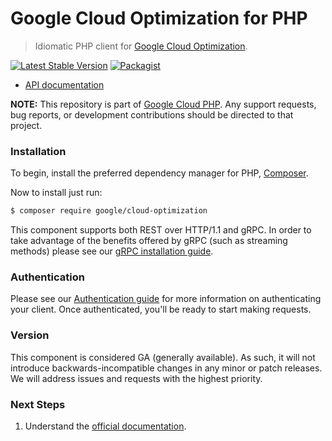 # Google Cloud Optimization for PHP

> Idiomatic PHP client for [Google Cloud Optimization](https://cloud.google.com/optimization).

[![Latest Stable Version](https://poser.pugx.org/google/cloud-optimization/v/stable)](https://packagist.org/packages/google/cloud-optimization) [![Packagist](https://img.shields.io/packagist/dm/google/cloud-optimization.svg)](https://packagist.org/packages/google/cloud-optimization)

* [API documentation](https://cloud.google.com/php/docs/reference/cloud-optimization/latest)

**NOTE:** This repository is part of [Google Cloud PHP](https://github.com/googleapis/google-cloud-php). Any
support requests, bug reports, or development contributions should be directed to
that project.

### Installation

To begin, install the preferred dependency manager for PHP, [Composer](https://getcomposer.org/).

Now to install just run:

```sh
$ composer require google/cloud-optimization
```

This component supports both REST over HTTP/1.1 and gRPC. In order to take advantage of the benefits offered by gRPC (such as streaming methods)
please see our [gRPC installation guide](https://cloud.google.com/php/grpc).

### Authentication

Please see our [Authentication guide](https://github.com/googleapis/google-cloud-php/blob/main/AUTHENTICATION.md) for more information
on authenticating your client. Once authenticated, you'll be ready to start making requests.

### Version

This component is considered GA (generally available). As such, it will not introduce backwards-incompatible changes in
any minor or patch releases. We will address issues and requests with the highest priority.

### Next Steps

1. Understand the [official documentation](https://cloud.google.com/optimization/docs).
